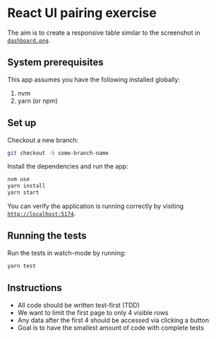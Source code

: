# React UI pairing exercise

The aim is to create a responsive table similar to the screenshot in [`dashboard.png`](dashboard.png).

## System prerequisites

This app assumes you have the following installed globally:

1. nvm
2. yarn (or npm)


## Set up

Checkout a new branch:

```bash
git checkout -b some-branch-name
```

Install the dependencies and run the app:

```bash
nvm use
yarn install
yarn start
```

You can verify the application is running correctly by visiting [`http://localhost:5174`](http://localhost:5174).

## Running the tests
Run the tests in watch-mode by running:

```bash
yarn test
```

## Instructions
* All code should be written test-first (TDD)
* We want to limit the first page to only 4 visible rows
* Any data after the first 4 should be accessed via clicking a button
* Goal is to have the smallest amount of code with complete tests
